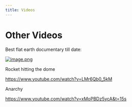 ```yaml
---
title: Videos
---
```


# Other Videos

Best flat earth documentary till date:

[![image.png](https://images.hive.blog/DQmUzxvVKpNmhdhfzMYVRuMoawbXws8YgZfC5UWBcfqwmUF/image.png)](https://odysee.com/@ODDTV:b/level-(2021)-first-flat-earth:6)

Rocket hitting the dome

https://www.youtube.com/watch?v=LMr6Qb0_5kM

Anarchy

https://www.youtube.com/watch?v=xMoPBDz5ycA&t=15s


